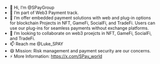 - 👋 Hi, I’m @SPayGroup
- 👀 I’m part of Web3 Payment track.
- 🌱 I’m offer embedded payment solutions with web and plug-in options for blockchain Projects in NFT, GameFi, SocialFi, and TradeFi. Users can use our plug-ins for seamless payments without exchange platforms. 
- 💞️ I’m looking to collaborate on web3 proejcts in NFT, GameFi, SocialFi, and TradeFi.
- 📫 Reach me @Luke_SPAY
- 😄 Mission: Risk management and payment security are our concerns.
- ⚡ More Information: https://x.com/SPay_world

<!---
SPayGroup/SPayGroup is a ✨ special ✨ repository because its `README.md` (this file) appears on your GitHub profile.
You can click the Preview link to take a look at your changes.
--->
